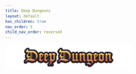 ```yaml
---
title: Deep Dungeons
layout: default
has_children: true
nav_order: 5
child_nav_order: reversed
---
```



![Deep Dungeons](./assets/images/400px-Deep_Dungeon_Header.png)